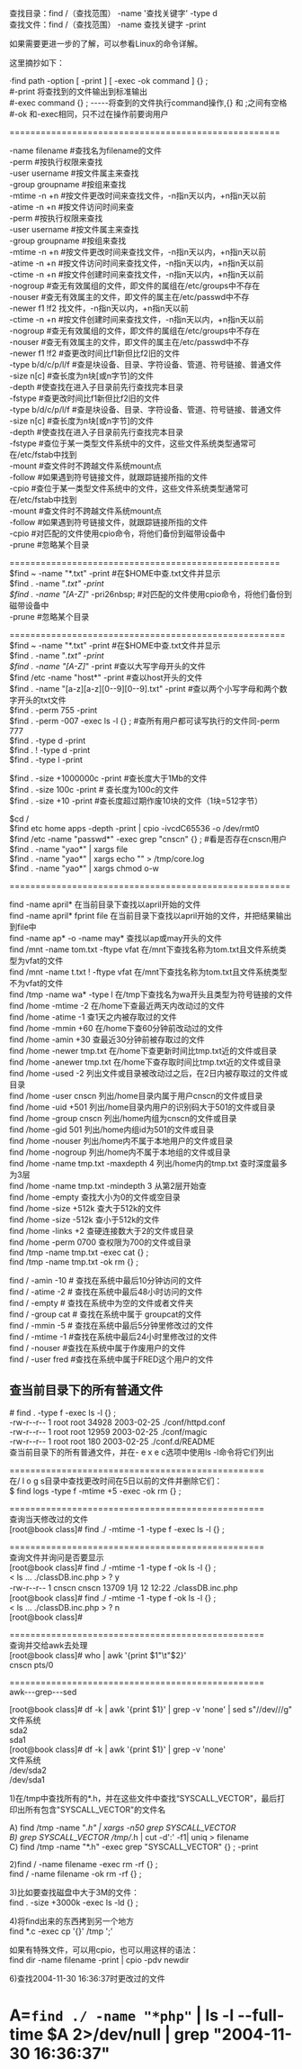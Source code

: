 查找目录：find /（查找范围） -name '查找关键字' -type d  
查找文件：find /（查找范围） -name 查找关键字 -print  
 
如果需要更进一步的了解，可以参看Linux的命令详解。

这里摘抄如下：

·find path -option [ -print ] [ -exec -ok command ] {} \;  
#-print 将查找到的文件输出到标准输出  
#-exec command {} \;     -----将查到的文件执行command操作,{} 和 \;之间有空格  
#-ok 和-exec相同，只不过在操作前要询用户  

====================================================  

-name filename             #查找名为filename的文件  
-perm                       #按执行权限来查找  
-user   username            #按文件属主来查找  
-group groupname            #按组来查找  
-mtime -n +n               #按文件更改时间来查找文件，-n指n天以内，+n指n天以前  
-atime   -n +n              #按文件访问时间来查  
-perm                        #按执行权限来查找  
-user   username            #按文件属主来查找  
-group groupname            #按组来查找  
-mtime -n +n               #按文件更改时间来查找文件，-n指n天以内，+n指n天以前  
-atime   -n +n              #按文件访问时间来查找文件，-n指n天以内，+n指n天以前   
-ctime   -n +n              #按文件创建时间来查找文件，-n指n天以内，+n指n天以前   
-nogroup                    #查无有效属组的文件，即文件的属组在/etc/groups中不存在  
-nouser                     #查无有效属主的文件，即文件的属主在/etc/passwd中不存  
-newer f1 !f2              找文件，-n指n天以内，+n指n天以前   
-ctime   -n +n              #按文件创建时间来查找文件，-n指n天以内，+n指n天以前   
-nogroup                    #查无有效属组的文件，即文件的属组在/etc/groups中不存在  
-nouser                     #查无有效属主的文件，即文件的属主在/etc/passwd中不存  
-newer f1 !f2              #查更改时间比f1新但比f2旧的文件  
-type    b/d/c/p/l/f        #查是块设备、目录、字符设备、管道、符号链接、普通文件  
-size     n[c]              #查长度为n块[或n字节]的文件  
-depth                      #使查找在进入子目录前先行查找完本目录  
-fstype                     #查更改时间比f1新但比f2旧的文件  
-type    b/d/c/p/l/f        #查是块设备、目录、字符设备、管道、符号链接、普通文件  
-size     n[c]              #查长度为n块[或n字节]的文件  
-depth                      #使查找在进入子目录前先行查找完本目录  
-fstype                     #查位于某一类型文件系统中的文件，这些文件系统类型通常可 在/etc/fstab中找到  
-mount                      #查文件时不跨越文件系统mount点  
-follow                     #如果遇到符号链接文件，就跟踪链接所指的文件  
-cpio                   #查位于某一类型文件系统中的文件，这些文件系统类型通常可 在/etc/fstab中找到  
-mount                      #查文件时不跨越文件系统mount点  
-follow                     #如果遇到符号链接文件，就跟踪链接所指的文件  
-cpio                       #对匹配的文件使用cpio命令，将他们备份到磁带设备中  
-prune                      #忽略某个目录  

====================================================  
$find ~ -name "*.txt" -print    #在$HOME中查.txt文件并显示  
$find .   -name "*.txt" -print  
$find .   -name "[A-Z]*" -pri26nbsp;   #对匹配的文件使用cpio命令，将他们备份到磁带设备中  
-prune                              #忽略某个目录  

=====================================================  
$find ~ -name "*.txt" -print    #在$HOME中查.txt文件并显示  
$find .   -name "*.txt" -print  
$find .   -name "[A-Z]*" -print #查以大写字母开头的文件  
$find /etc -name "host*" -print #查以host开头的文件  
$find . -name "[a-z][a-z][0--9][0--9].txt"   -print   #查以两个小写字母和两个数字开头的txt文件  
$find . -perm 755 -print  
$find . -perm -007 -exec ls -l {} \; #查所有用户都可读写执行的文件同-perm 777  
$find . -type d -print  
$find . ! -type d -print   
$find . -type l -print  

$find . -size +1000000c -print       #查长度大于1Mb的文件  
$find . -size 100c        -print      # 查长度为100c的文件  
$find . -size +10 -print             #查长度超过期作废10块的文件（1块=512字节）  

$cd /  
$find etc home apps   -depth -print | cpio -ivcdC65536 -o /dev/rmt0  
$find /etc -name "passwd*" -exec grep "cnscn" {} \; #看是否存在cnscn用户  
$find . -name "yao*" | xargs file  
$find . -name "yao*" | xargs echo   "" > /tmp/core.log  
$find . -name "yao*" | xargs chmod o-w  

======================================================  

find -name april*                      在当前目录下查找以april开始的文件  
find -name april* fprint file        在当前目录下查找以april开始的文件，并把结果输出到file中  
find -name ap* -o -name may* 查找以ap或may开头的文件  
find /mnt -name tom.txt -ftype vfat 在/mnt下查找名称为tom.txt且文件系统类型为vfat的文件  
find /mnt -name t.txt ! -ftype vfat   在/mnt下查找名称为tom.txt且文件系统类型不为vfat的文件  
find /tmp -name wa* -type l           在/tmp下查找名为wa开头且类型为符号链接的文件  
find /home -mtime -2                 在/home下查最近两天内改动过的文件  
find /home   -atime -1                  查1天之内被存取过的文件  
find /home -mmin   +60                  在/home下查60分钟前改动过的文件  
find /home -amin +30                  查最近30分钟前被存取过的文件  
find /home -newer tmp.txt             在/home下查更新时间比tmp.txt近的文件或目录  
find /home -anewer tmp.txt            在/home下查存取时间比tmp.txt近的文件或目录  
find /home -used -2                  列出文件或目录被改动过之后，在2日内被存取过的文件或目录  
find /home -user cnscn                列出/home目录内属于用户cnscn的文件或目录  
find /home -uid +501                 列出/home目录内用户的识别码大于501的文件或目录  
find /home -group cnscn              列出/home内组为cnscn的文件或目录  
find /home -gid 501                   列出/home内组id为501的文件或目录  
find /home -nouser                    列出/home内不属于本地用户的文件或目录  
find /home -nogroup                   列出/home内不属于本地组的文件或目录  
find /home   -name tmp.txt   -maxdepth 4 列出/home内的tmp.txt 查时深度最多为3层  
find /home -name tmp.txt -mindepth 3 从第2层开始查  
find /home -empty                     查找大小为0的文件或空目录  
find /home -size +512k               查大于512k的文件  
find /home -size -512k               查小于512k的文件  
find /home -links +2                 查硬连接数大于2的文件或目录  
find /home -perm 0700                查权限为700的文件或目录  
find /tmp -name tmp.txt -exec cat {} \;  
find /tmp -name tmp.txt -ok rm {} \;  

find   / -amin   -10       # 查找在系统中最后10分钟访问的文件  
find   / -atime -2         # 查找在系统中最后48小时访问的文件  
find   / -empty              # 查找在系统中为空的文件或者文件夹  
find   / -group cat        # 查找在系统中属于 groupcat的文件  
find   / -mmin -5         # 查找在系统中最后5分钟里修改过的文件  
find   / -mtime -1        #查找在系统中最后24小时里修改过的文件  
find   / -nouser             #查找在系统中属于作废用户的文件  
find   / -user   fred       #查找在系统中属于FRED这个用户的文件  

查当前目录下的所有普通文件   
--------------------------------------------------------------------------------  

\# find . -type f -exec ls -l {} \;    
-rw-r--r--    1 root     root        34928 2003-02-25 ./conf/httpd.conf     
-rw-r--r--    1 root     root        12959 2003-02-25 ./conf/magic     
-rw-r--r--    1 root     root          180 2003-02-25 ./conf.d/README     
查当前目录下的所有普通文件，并在- e x e c选项中使用ls -l命令将它们列出    


=================================================    
在/ l o g s目录中查找更改时间在5日以前的文件并删除它们：    
$ find logs -type f -mtime +5 -exec -ok rm {} \;    


=================================================    
查询当天修改过的文件    
[root@book class]# find ./ -mtime -1 -type f -exec ls -l {} \;    
    

=================================================    
查询文件并询问是否要显示    
[root@book class]# find ./ -mtime -1 -type f -ok ls -l {} \;     
< ls ... ./classDB.inc.php > ? y    
-rw-r--r--    1 cnscn    cnscn       13709 1月 12 12:22 ./classDB.inc.php    
[root@book class]# find ./ -mtime -1 -type f -ok ls -l {} \;     
< ls ... ./classDB.inc.php > ? n    
[root@book class]#    

=================================================    
查询并交给awk去处理    
[root@book class]# who | awk '{print $1"\t"$2}'    
cnscn   pts/0    
    
=================================================    
awk---grep---sed    

[root@book class]# df -k | awk '{print $1}' | grep -v 'none' | sed s"/\/dev\///g"    
文件系统    
sda2        
sda1    
[root@book class]# df -k | awk '{print $1}' | grep -v 'none'    
文件系统    
/dev/sda2    
/dev/sda1    


1)在/tmp中查找所有的*.h，并在这些文件中查找“SYSCALL_VECTOR"，最后打印出所有包含"SYSCALL_VECTOR"的文件名    

A) find /tmp -name "*.h" | xargs -n50 grep SYSCALL_VECTOR    
B) grep SYSCALL_VECTOR /tmp/*.h | cut   -d':' -f1| uniq > filename    
C) find /tmp -name "*.h" -exec grep "SYSCALL_VECTOR" {} \; -print    


2)find / -name filename -exec rm -rf {} \;    
find / -name filename -ok rm -rf {} \;    


3)比如要查找磁盘中大于3M的文件：    
find . -size +3000k -exec ls -ld {} ;    
    

4)将find出来的东西拷到另一个地方    
find *.c -exec cp '{}' /tmp ';'    

如果有特殊文件，可以用cpio，也可以用这样的语法：    
find dir -name filename -print | cpio -pdv newdir    


6)查找2004-11-30 16:36:37时更改过的文件    
# A=`find ./ -name "*php"` | ls -l --full-time $A 2>/dev/null | grep "2004-11-30 16:36:37"    

